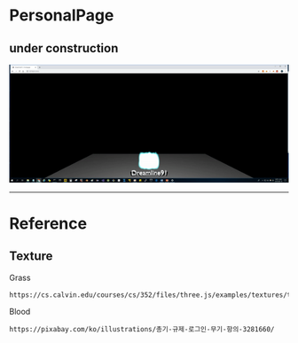 # PersonalPage  
under construction  
---  

<img src="preview/ing.gif?raw=true">   

---
# Reference  
## Texture  
Grass
```
https://cs.calvin.edu/courses/cs/352/files/three.js/examples/textures/terrain/
```
Blood
```
https://pixabay.com/ko/illustrations/총기-규제-로그인-무기-항의-3281660/
```